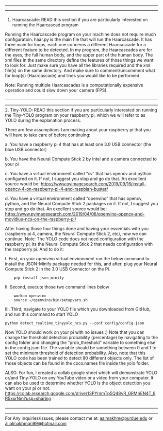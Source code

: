 ————————————————————————————————————————————————————————————————————————
1. Haarcascade: READ this section if you are particularly interested on running the Haarcascad program

Running the Haarcascade program on your machine does not require much configuratoin. haar.py is the main file that will run the Haarcascade. It has three main for loops, each one concerns a different Haarcascade for a different feature to be detected. In my program, the Haarcascades are for the eyes, the full human body, and the upper part of the human body. The xml files in the same directory define the features of those things we want to look for. Just make sure you have all the libraries required and the xml file(s) on the same directory. And make sure to comment/uncomment what for loop(s) (Haarcascade) and lines you would like to be performed. 

Note: Running multiple Haarcascades is a computationally expensive operation and could slow down your camera (FPS).


————————————————————————————————————————————————————————————————————————
2. Tiny-YOLO: READ this section if you are particularly interested on running the Tiny-YOLO program on your raspberry pi, which we will refer to as YOLO during the
   explanation process.

There are few assumptions I am making about your raspberry pi that you will have to take care of before continuing:

a. You have a raspberry pi 4 that has at least one 3.0 USB connector (the blue USB connector)

b. You have the Neural Compute Stick 2 by Intel and a camera connected to your pi

c. You have a virtual environment called “cv” that has opencv and python configured on it. If not, I suggest you stop and go do that. An excellent source would be:
   https://www.pyimagesearch.com/2019/09/16/install-opencv-4-on-raspberry-pi-4-and-raspbian-buster/ 
   
d. You have a virtual environment called “openvino” that has opencv, python, and the Neural Compute Stick 2 packages on it. If not, I suggest you stop and go do 
   that. An excellent source would be: https://www.pyimagesearch.com/2019/04/08/openvino-opencv-and-movidius-ncs-on-the-raspberry-pi/
   

After having those four things done and having your essentials with you (raspberry pi 4, camera, the Neural Compute Stick 2, etc), now we can continue. Note: The 
YOLO code does not need configuration with the raspberry pi, its the Neural Compute Stick 2 that needs configuration with the raspberry pi. And to do it:

I. First, on your openvino virtual environment run the below command to install the JSON-Minify package needed for this, and after, plug your Neural Compute Stick 2
   in the 3.0 USB Connector on the Pi.

        pip install json_minify

II. Second, execute those two command lines below

        workon openvino
        source ~/openvino/bin/setupvars.sh

III. Third, navigate to your YOLO file which you downloaded from GitHub, and run this command to start YOLO

	python detect_realtime_tinyyolo_ncs.py --conf config/config.json


Now YOLO should work on your pi with no issues :) Note that you can change the threshold detection probability (percentage) by navigating to the config folder and
changing the “prob_threshold” variable to something else in the config.json file. The variable should be something between 0 and 1 to set the minimum threshold of
detection probability. Also, note that this YOLO code has been trained to detect 80 different objects only. The list of those objects can be found in the coco.names file inside the yolo folder.



ALSO: For fun, I created a collab google sheet which will demonstrate YOLO or/and Tiny-YOLO on any YouTube video or a video from your computer. It can also be used 	  to determine whether YOLO is the object detection you want on your pi or not.
      https://colab.research.google.com/drive/13PYrnmTp5Q48vR_GRMnEN4T_6R5xorNm?usp=sharing


————————————————————————————————————————————————————————————————————————
For Any inquiries/issues, please contact me at: aalmakhm@purdue.edu or alialmakhmari99@hotmail.com
 

